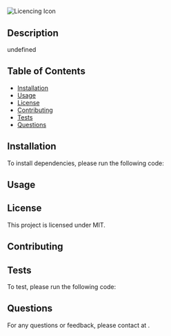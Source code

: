 
# 

![Licencing Icon](https://img.shields.io/static/v1?label=License&message=MIT&color=green)

## Description

undefined

## Table of Contents

* [Installation](##Installation)
* [Usage](##Usage)
* [License](##License)
* [Contributing](##Contributing)
* [Tests](##Tests)
* [Questions](##Questions)

## Installation

To install dependencies, please run the following code:


    


## Usage



## License

This project is licensed under MIT.

## Contributing



## Tests

To test, please run the following code:

    


## Questions

For any questions or feedback, please contact [](github.com/) at <undefined>.
